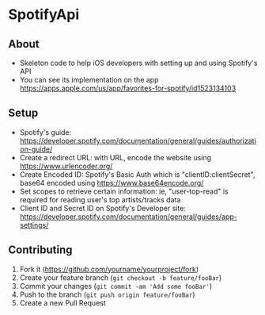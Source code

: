 # SpotifyApi

## About
- Skeleton code to help iOS developers with setting up and using Spotify's API
- You can see its implementation on the app https://apps.apple.com/us/app/favorites-for-spotify/id1523134103

## Setup
- Spotify's guide: https://developer.spotify.com/documentation/general/guides/authorization-guide/
- Create a redirect URL: with URL, encode the website using https://www.urlencoder.org/
- Create Encoded ID: Spotify's Basic Auth which is "clientID:clientSecret", base64 encoded using https://www.base64encode.org/
- Set scopes to retrieve certain information: ie, "user-top-read" is required for reading user's top artists/tracks data
- Client ID and Secret ID on Spotify's Developer site: https://developer.spotify.com/documentation/general/guides/app-settings/

## Contributing

1. Fork it (<https://github.com/yourname/yourproject/fork>)
2. Create your feature branch (`git checkout -b feature/fooBar`)
3. Commit your changes (`git commit -am 'Add some fooBar'`)
4. Push to the branch (`git push origin feature/fooBar`)
5. Create a new Pull Request
